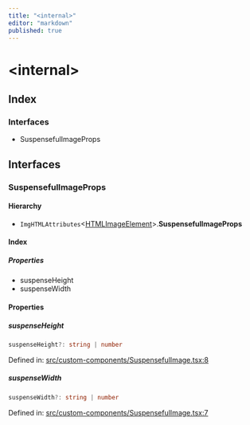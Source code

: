 ```yaml
---
title: "<internal>"
editor: "markdown"
published: true
---
```


# \<internal\>

## Index

### Interfaces

- SuspensefulImageProps

## Interfaces

### SuspensefulImageProps

#### Hierarchy

- `ImgHTMLAttributes`\<[HTMLImageElement]( https://developer.mozilla.org/en-US/docs/Web/API/HTMLImageElement )\>.**SuspensefulImageProps**

#### Index

##### Properties

- suspenseHeight
- suspenseWidth

#### Properties

##### suspenseHeight

```ts
suspenseHeight?: string | number
```

Defined in:  [src/custom-components/SuspensefulImage.tsx:8](https://github.com/SteamDeckHomebrew/decky-frontend-lib/blob/-/src/custom-components/SuspensefulImage.tsx#L8)

##### suspenseWidth

```ts
suspenseWidth?: string | number
```

Defined in:  [src/custom-components/SuspensefulImage.tsx:7](https://github.com/SteamDeckHomebrew/decky-frontend-lib/blob/-/src/custom-components/SuspensefulImage.tsx#L7)
